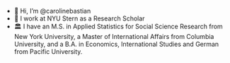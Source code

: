 - 👋 Hi, I’m @carolinebastian
- 🏢 I work at NYU Stern as a Research Scholar
- 🏛️ I have an M.S. in Applied Statistics for Social Science Research from New York University, a Master of International Affairs from Columbia University, and a B.A. in Economics, International Studies and German from Pacific University.

<!---
carolinebastian/carolinebastian is a ✨ special ✨ repository because its `README.md` (this file) appears on your GitHub profile.
You can click the Preview link to take a look at your changes.
--->
